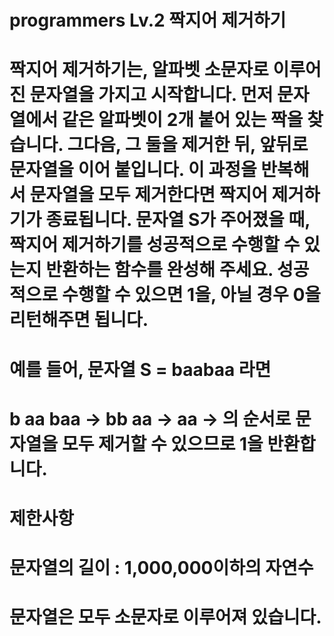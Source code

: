 # programmers Lv.2 짝지어 제거하기


# 짝지어 제거하기는, 알파벳 소문자로 이루어진 문자열을 가지고 시작합니다. 먼저 문자열에서 같은 알파벳이 2개 붙어 있는 짝을 찾습니다. 그다음, 그 둘을 제거한 뒤, 앞뒤로 문자열을 이어 붙입니다. 이 과정을 반복해서 문자열을 모두 제거한다면 짝지어 제거하기가 종료됩니다. 문자열 S가 주어졌을 때, 짝지어 제거하기를 성공적으로 수행할 수 있는지 반환하는 함수를 완성해 주세요. 성공적으로 수행할 수 있으면 1을, 아닐 경우 0을 리턴해주면 됩니다.

# 예를 들어, 문자열 S = baabaa 라면

# b aa baa → bb aa → aa → 의 순서로 문자열을 모두 제거할 수 있으므로 1을 반환합니다.

# 제한사항
# 문자열의 길이 : 1,000,000이하의 자연수
# 문자열은 모두 소문자로 이루어져 있습니다.
